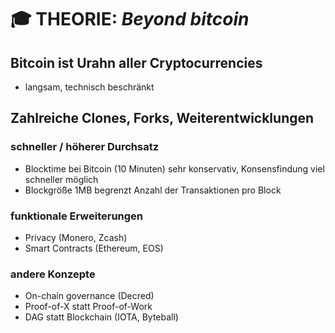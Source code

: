 # :mortar_board: THEORIE: _Beyond bitcoin_

## Bitcoin ist Urahn aller Cryptocurrencies
- langsam, technisch beschränkt

## Zahlreiche Clones, Forks, Weiterentwicklungen

### schneller / höherer Durchsatz
- Blocktime bei Bitcoin (10 Minuten) sehr konservativ, Konsensfindung viel schneller möglich
- Blockgröße 1MB begrenzt Anzahl der Transaktionen pro Block

### funktionale Erweiterungen
- Privacy (Monero, Zcash)
- Smart Contracts (Ethereum, EOS)

### andere Konzepte
- On-chain governance (Decred)
- Proof-of-X statt Proof-of-Work
- DAG statt Blockchain (IOTA, Byteball)